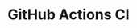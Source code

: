 # GitHub Actions CI

























































































































































































































































































































































































































































































































































































































































































































































































































































































































































































